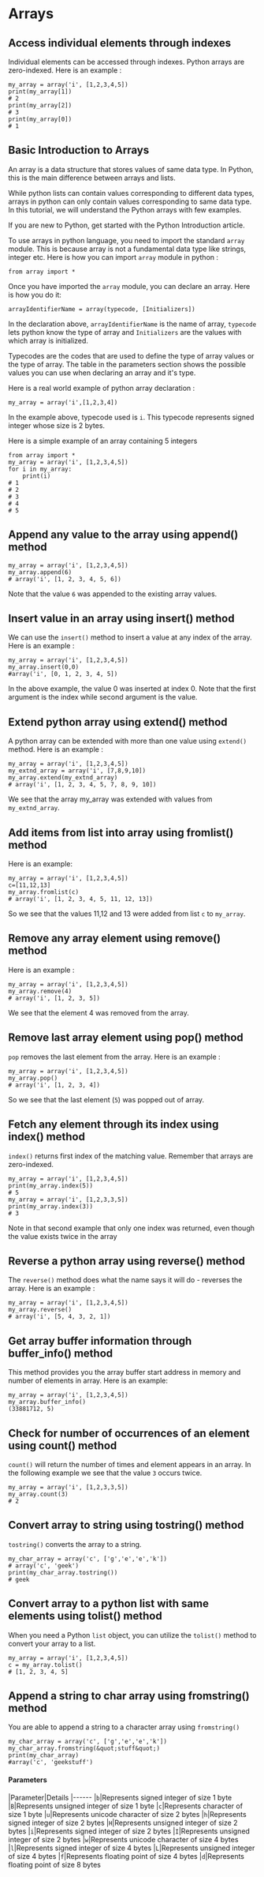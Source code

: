 # Arrays




## Access individual elements through indexes


Individual elements can be accessed through indexes. Python arrays are zero-indexed. Here is an example :

```
my_array = array('i', [1,2,3,4,5])
print(my_array[1])
# 2
print(my_array[2])
# 3
print(my_array[0])
# 1

```



## Basic Introduction to Arrays


An array is a data structure that stores values of same data type. In Python, this is the main difference between arrays and lists.

While python lists can contain values corresponding to different data types, arrays in python can only contain values corresponding to same data type. In this tutorial, we will understand the Python arrays with few examples.

If you are new to Python, get started with the Python Introduction article.

To use arrays in python language, you need to import the standard `array` module. This is because array is not a fundamental data type like strings, integer etc. Here is how you can import `array` module in python :

```
from array import *

```

Once you have imported the `array` module, you can declare an array. Here is how you do it:

```
arrayIdentifierName = array(typecode, [Initializers])

```

In the declaration above, `arrayIdentifierName` is the name of array, `typecode` lets python know the type of array and `Initializers` are the values with which array is initialized.

Typecodes are the codes that are used to define the type of array values or the type of array. The table in the parameters section shows the possible values you can use when declaring an array and it's type.

Here is a real world example of python array declaration :

```
my_array = array('i',[1,2,3,4])

```

In the example above, typecode used is `i`. This typecode represents signed integer whose size is 2 bytes.

Here is a simple example of an array containing 5 integers

```
from array import *
my_array = array('i', [1,2,3,4,5])
for i in my_array:
    print(i)
# 1
# 2
# 3
# 4
# 5

```



## Append any value to the array using append() method


```
my_array = array('i', [1,2,3,4,5])
my_array.append(6)
# array('i', [1, 2, 3, 4, 5, 6])

```

Note that the value `6` was appended to the existing array values.



## Insert value in an array using insert() method


We can use the `insert()` method to insert a value at any index of the array. Here is an example :

```
my_array = array('i', [1,2,3,4,5])
my_array.insert(0,0)
#array('i', [0, 1, 2, 3, 4, 5])

```

In the above example, the value 0 was inserted at index 0. Note that the first argument is the index while second argument is the value.



## Extend python array using extend() method


A python array can be extended with more than one value using `extend()` method. Here is an example :

```
my_array = array('i', [1,2,3,4,5])
my_extnd_array = array('i', [7,8,9,10])
my_array.extend(my_extnd_array)
# array('i', [1, 2, 3, 4, 5, 7, 8, 9, 10])

```

We see that the array my_array was extended with values from `my_extnd_array`.



## Add items from list into array using fromlist() method


Here is an example:

```
my_array = array('i', [1,2,3,4,5])
c=[11,12,13]
my_array.fromlist(c)
# array('i', [1, 2, 3, 4, 5, 11, 12, 13])

```

So we see that the values 11,12 and 13 were added from list `c` to `my_array`.



## Remove any array element using remove() method


Here is an example :

```
my_array = array('i', [1,2,3,4,5])
my_array.remove(4)
# array('i', [1, 2, 3, 5])

```

We see that the element 4 was removed from the array.



## Remove last array element using pop() method


`pop` removes the last element from the array. Here is an example :

```
my_array = array('i', [1,2,3,4,5])
my_array.pop()
# array('i', [1, 2, 3, 4])

```

So we see that the last element (`5`) was popped out of array.



## Fetch any element through its index using index() method


`index()` returns first index of the matching value. Remember that arrays are zero-indexed.

```
my_array = array('i', [1,2,3,4,5])
print(my_array.index(5))
# 5
my_array = array('i', [1,2,3,3,5])
print(my_array.index(3))
# 3

```

Note in that second example that only one index was returned, even though the value exists twice in the array



## Reverse a python array using reverse() method


The `reverse()` method does what the name says it will do - reverses the array. Here is an example :

```
my_array = array('i', [1,2,3,4,5])
my_array.reverse()
# array('i', [5, 4, 3, 2, 1])

```



## Get array buffer information through buffer_info() method


This method provides you the array buffer start address in memory and number of elements in array. Here is an example:

```
my_array = array('i', [1,2,3,4,5])
my_array.buffer_info()
(33881712, 5)

```



## Check for number of occurrences of an element using count() method


`count()` will return the number of times and element appears in an array. In the following example we see that the value `3` occurs twice.

```
my_array = array('i', [1,2,3,3,5])
my_array.count(3)
# 2

```



## Convert array to string using tostring() method


`tostring()` converts the array to a string.

```
my_char_array = array('c', ['g','e','e','k'])
# array('c', 'geek')
print(my_char_array.tostring())
# geek

```



## Convert array to a python list with same elements using tolist() method


When you need a Python `list` object, you can utilize the `tolist()` method to convert your array to a list.

```
my_array = array('i', [1,2,3,4,5])
c = my_array.tolist()
# [1, 2, 3, 4, 5]

```



## Append a string to char array using fromstring() method


You are able to append a string to a character array using `fromstring()`

```
my_char_array = array('c', ['g','e','e','k'])
my_char_array.fromstring(&quot;stuff&quot;)
print(my_char_array)
#array('c', 'geekstuff')

```



#### Parameters


|Parameter|Details
|------
|`b`|Represents signed integer of size 1 byte
|`B`|Represents unsigned integer of size 1 byte
|`c`|Represents character of size 1 byte
|`u`|Represents unicode character of size 2 bytes
|`h`|Represents signed integer of size 2 bytes
|`H`|Represents unsigned integer of size 2 bytes
|`i`|Represents signed integer of size 2 bytes
|`I`|Represents unsigned integer of size 2 bytes
|`w`|Represents unicode character of size 4 bytes
|`l`|Represents signed integer of size 4 bytes
|`L`|Represents unsigned integer of size 4 bytes
|`f`|Represents floating point of size 4 bytes
|`d`|Represents floating point of size 8 bytes

